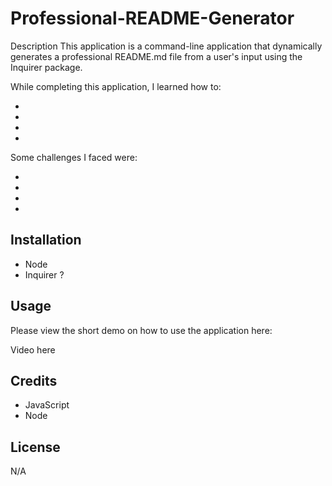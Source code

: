 # Professional-README-Generator

Description
This application is a command-line application that dynamically generates a professional README.md file from a user's input using the Inquirer package.

While completing this application, I learned how to:

*
*
*
*

Some challenges I faced were:

*
*
*
*

## Installation
* Node
* Inquirer ?

## Usage
Please view the short demo on how to use the application here:

Video here


## Credits
* JavaScript
* Node

## License
N/A
